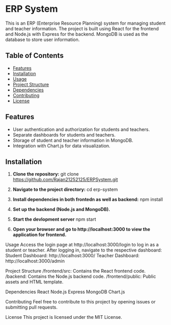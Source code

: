 # ERP System

This is an ERP (Enterprise Resource Planning) system for managing student and teacher information. The project is built using React for the frontend and Node.js with Express for the backend. MongoDB is used as the database to store user information.

## Table of Contents

- [Features](#features)
- [Installation](#installation)
- [Usage](#usage)
- [Project Structure](#project-structure)
- [Dependencies](#dependencies)
- [Contributing](#contributing)
- [License](#license)

## Features

- User authentication and authorization for students and teachers.
- Separate dashboards for students and teachers.
- Storage of student and teacher information in MongoDB.
- Integration with Chart.js for data visualization.

## Installation

1. **Clone the repository:**
   git clone https://github.com/Rajan21252125/ERPSystem.git
   
2. **Navigate to the project directory:**
    cd erp-system

3. **Install dependencies in both frontedn as well as backend:**
    npm install

4. **Set up the backend (Node.js and MongoDB).**

5. **Start the devlopment server**
    npm start

6. **Open your browser and go to http://localhost:3000 to view the application for frontend.**



Usage
Access the login page at http://localhost:3000/login to log in as a student or teacher.
After logging in, navigate to the respective dashboard:
    Student Dashboard: http://localhost:3000/
    Teacher Dashboard: http://localhost:3000/admin



Project Structure
    /frontend/src: Contains the React frontend code.
    /backend: Contains the Node.js backend code.
    /frontend/public: Public assets and HTML template.


Dependencies
    React
    Node.js
    Express
    MongoDB
    Chart.js


Contributing
Feel free to contribute to this project by opening issues or submitting pull requests.

License
This project is licensed under the MIT License.